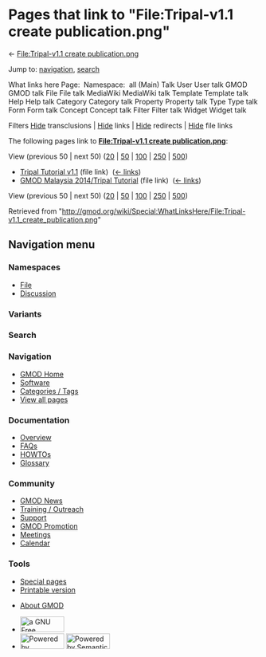 <div id="mw-page-base" class="noprint">

</div>

<div id="mw-head-base" class="noprint">

</div>

<div id="content" class="mw-body" role="main">

<span id="top"></span>

<div id="mw-js-message" style="display:none;">

</div>



# <span dir="auto">Pages that link to "File:Tripal-v1.1 create publication.png"</span>

<div id="bodyContent">

<div id="contentSub">

← [File:Tripal-v1.1 create
publication.png](/wiki/File:Tripal-v1.1_create_publication.png "File:Tripal-v1.1 create publication.png")

</div>

<div id="jump-to-nav" class="mw-jump">

Jump to: [navigation](#mw-navigation), [search](#p-search)

</div>

<div id="mw-content-text">

What links here Page:  Namespace:  all (Main) Talk User User talk GMOD
GMOD talk File File talk MediaWiki MediaWiki talk Template Template talk
Help Help talk Category Category talk Property Property talk Type Type
talk Form Form talk Concept Concept talk Filter Filter talk Widget
Widget talk

Filters
[Hide](/mediawiki/index.php?title=Special:WhatLinksHere/File:Tripal-v1.1_create_publication.png&hidetrans=1 "Special:WhatLinksHere/File:Tripal-v1.1 create publication.png")
transclusions \|
[Hide](/mediawiki/index.php?title=Special:WhatLinksHere/File:Tripal-v1.1_create_publication.png&hidelinks=1 "Special:WhatLinksHere/File:Tripal-v1.1 create publication.png")
links \|
[Hide](/mediawiki/index.php?title=Special:WhatLinksHere/File:Tripal-v1.1_create_publication.png&hideredirs=1 "Special:WhatLinksHere/File:Tripal-v1.1 create publication.png")
redirects \|
[Hide](/mediawiki/index.php?title=Special:WhatLinksHere/File:Tripal-v1.1_create_publication.png&hideimages=1 "Special:WhatLinksHere/File:Tripal-v1.1 create publication.png")
file links

The following pages link to **[File:Tripal-v1.1 create
publication.png](/wiki/File:Tripal-v1.1_create_publication.png "File:Tripal-v1.1 create publication.png")**:

View (previous 50 \| next 50)
([20](/mediawiki/index.php?title=Special:WhatLinksHere/File:Tripal-v1.1_create_publication.png&limit=20 "Special:WhatLinksHere/File:Tripal-v1.1 create publication.png")
\|
[50](/mediawiki/index.php?title=Special:WhatLinksHere/File:Tripal-v1.1_create_publication.png&limit=50 "Special:WhatLinksHere/File:Tripal-v1.1 create publication.png")
\|
[100](/mediawiki/index.php?title=Special:WhatLinksHere/File:Tripal-v1.1_create_publication.png&limit=100 "Special:WhatLinksHere/File:Tripal-v1.1 create publication.png")
\|
[250](/mediawiki/index.php?title=Special:WhatLinksHere/File:Tripal-v1.1_create_publication.png&limit=250 "Special:WhatLinksHere/File:Tripal-v1.1 create publication.png")
\|
[500](/mediawiki/index.php?title=Special:WhatLinksHere/File:Tripal-v1.1_create_publication.png&limit=500 "Special:WhatLinksHere/File:Tripal-v1.1 create publication.png"))

- [Tripal Tutorial
  v1.1](/wiki/Tripal_Tutorial_v1.1 "Tripal Tutorial v1.1") (file link) ‎
  <span class="mw-whatlinkshere-tools">([←
  links](/mediawiki/index.php?title=Special:WhatLinksHere&target=Tripal+Tutorial+v1.1 "Special:WhatLinksHere"))</span>
- [GMOD Malaysia 2014/Tripal
  Tutorial](/wiki/GMOD_Malaysia_2014/Tripal_Tutorial "GMOD Malaysia 2014/Tripal Tutorial")
  (file link) ‎ <span class="mw-whatlinkshere-tools">([←
  links](/mediawiki/index.php?title=Special:WhatLinksHere&target=GMOD+Malaysia+2014%2FTripal+Tutorial "Special:WhatLinksHere"))</span>

View (previous 50 \| next 50)
([20](/mediawiki/index.php?title=Special:WhatLinksHere/File:Tripal-v1.1_create_publication.png&limit=20 "Special:WhatLinksHere/File:Tripal-v1.1 create publication.png")
\|
[50](/mediawiki/index.php?title=Special:WhatLinksHere/File:Tripal-v1.1_create_publication.png&limit=50 "Special:WhatLinksHere/File:Tripal-v1.1 create publication.png")
\|
[100](/mediawiki/index.php?title=Special:WhatLinksHere/File:Tripal-v1.1_create_publication.png&limit=100 "Special:WhatLinksHere/File:Tripal-v1.1 create publication.png")
\|
[250](/mediawiki/index.php?title=Special:WhatLinksHere/File:Tripal-v1.1_create_publication.png&limit=250 "Special:WhatLinksHere/File:Tripal-v1.1 create publication.png")
\|
[500](/mediawiki/index.php?title=Special:WhatLinksHere/File:Tripal-v1.1_create_publication.png&limit=500 "Special:WhatLinksHere/File:Tripal-v1.1 create publication.png"))

</div>

<div class="printfooter">

Retrieved from
"<http://gmod.org/wiki/Special:WhatLinksHere/File:Tripal-v1.1_create_publication.png>"

</div>

<div id="catlinks" class="catlinks catlinks-allhidden">

</div>

<div class="visualClear">

</div>

</div>

</div>

<div id="mw-navigation">

## Navigation menu

<div id="mw-head">



<div id="left-navigation">

<div id="p-namespaces" class="vectorTabs" role="navigation"
aria-labelledby="p-namespaces-label">

### Namespaces

- <span id="ca-nstab-image"><a href="/wiki/File:Tripal-v1.1_create_publication.png" accesskey="c"
  title="View the file page [c]">File</a></span>
- <span id="ca-talk"><a
  href="/mediawiki/index.php?title=File_talk:Tripal-v1.1_create_publication.png&amp;action=edit&amp;redlink=1"
  accesskey="t"
  title="Discussion about the content page [t]">Discussion</a></span>

</div>

<div id="p-variants" class="vectorMenu emptyPortlet" role="navigation"
aria-labelledby="p-variants-label">

### 

### Variants[](#)

<div class="menu">

</div>

</div>

</div>

<div id="right-navigation">





</div>

<div id="p-search" role="search">

### Search

<div id="simpleSearch">

</div>

</div>

</div>

</div>

<div id="mw-panel">

<div id="p-logo" role="banner">

<a href="/wiki/Main_Page"
style="background-image: url(http://gmod.org/images/GMOD-cogs.png);"
title="Visit the main page"></a>

</div>

<div id="p-Navigation" class="portal" role="navigation"
aria-labelledby="p-Navigation-label">

### Navigation

<div class="body">

- <span id="n-GMOD-Home">[GMOD Home](/wiki/Main_Page)</span>
- <span id="n-Software">[Software](/wiki/GMOD_Components)</span>
- <span id="n-Categories-.2F-Tags">[Categories /
  Tags](/wiki/Categories)</span>
- <span id="n-View-all-pages">[View all
  pages](/wiki/Special:AllPages)</span>

</div>

</div>

<div id="p-Documentation" class="portal" role="navigation"
aria-labelledby="p-Documentation-label">

### Documentation

<div class="body">

- <span id="n-Overview">[Overview](/wiki/Overview)</span>
- <span id="n-FAQs">[FAQs](/wiki/Category:FAQ)</span>
- <span id="n-HOWTOs">[HOWTOs](/wiki/Category:HOWTO)</span>
- <span id="n-Glossary">[Glossary](/wiki/Glossary)</span>

</div>

</div>

<div id="p-Community" class="portal" role="navigation"
aria-labelledby="p-Community-label">

### Community

<div class="body">

- <span id="n-GMOD-News">[GMOD News](/wiki/GMOD_News)</span>
- <span id="n-Training-.2F-Outreach">[Training /
  Outreach](/wiki/Training_and_Outreach)</span>
- <span id="n-Support">[Support](/wiki/Support)</span>
- <span id="n-GMOD-Promotion">[GMOD
  Promotion](/wiki/GMOD_Promotion)</span>
- <span id="n-Meetings">[Meetings](/wiki/Meetings)</span>
- <span id="n-Calendar">[Calendar](/wiki/Calendar)</span>

</div>

</div>

<div id="p-tb" class="portal" role="navigation"
aria-labelledby="p-tb-label">

### Tools

<div class="body">

- <span id="t-specialpages"><a href="/wiki/Special:SpecialPages" accesskey="q"
  title="A list of all special pages [q]">Special pages</a></span>
- <span id="t-print"><a
  href="/mediawiki/index.php?title=Special:WhatLinksHere/File:Tripal-v1.1_create_publication.png&amp;printable=yes"
  rel="alternate" accesskey="p"
  title="Printable version of this page [p]">Printable version</a></span>

</div>

</div>

</div>

</div>

<div id="footer" role="contentinfo">

- <span id="footer-places-about">[About
  GMOD](/wiki/GMOD:About "GMOD:About")</span>

<!-- -->

- <span id="footer-copyrightico">[<img src="http://www.gnu.org/graphics/gfdl-logo-small.png" width="88"
  height="31" alt="a GNU Free Documentation License" />](http://www.gnu.org/licenses/fdl-1.3.html)</span>
- <span id="footer-poweredbyico">[<img src="/mediawiki/skins/common/images/poweredby_mediawiki_88x31.png"
  width="88" height="31" alt="Powered by MediaWiki" />](//www.mediawiki.org/)
  [<img
  src="/mediawiki/extensions/SemanticMediaWiki/includes/../resources/images/smw_button.png"
  width="88" height="31" alt="Powered by Semantic MediaWiki" />](https://www.semantic-mediawiki.org/wiki/Semantic_MediaWiki)</span>

<div style="clear:both">

</div>

</div>
